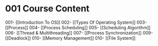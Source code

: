 # 001 Course Content

001- [[Introduction To OS]]
002- [[Types Of Operating System]]
003- [[Process]]
004- [[Process Scheduling]]
005- [[Scheduling Algorithm]]
006- [[Thread & Multithreading]]
007- [[Process Synchronization]]
009- [[Deadlock]]
010- [[Memory Management]]
010- [[File System]]